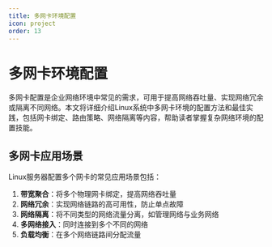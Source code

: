 ```yaml
---
title: 多网卡环境配置
icon: project
order: 13
---
```


# 多网卡环境配置

多网卡配置是企业网络环境中常见的需求，可用于提高网络吞吐量、实现网络冗余或隔离不同网络。本文将详细介绍Linux系统中多网卡环境的配置方法和最佳实践，包括网卡绑定、路由策略、网络隔离等内容，帮助读者掌握复杂网络环境的配置技能。

## 多网卡应用场景

Linux服务器配置多个网卡的常见应用场景包括：

1. **带宽聚合**：将多个物理网卡绑定，提高网络吞吐量
2. **网络冗余**：实现网络链路的高可用性，防止单点故障
3. **网络隔离**：将不同类型的网络流量分离，如管理网络与业务网络
4. **多网络接入**：同时连接到多个不同的网络
5. **负载均衡**：在多个网络链路间分配流量

